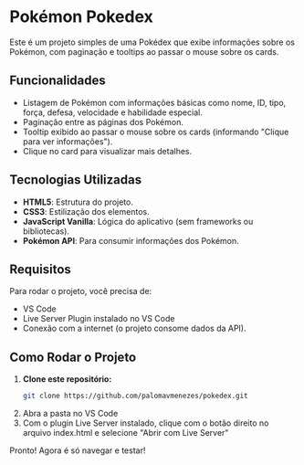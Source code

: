 # Pokémon Pokedex

Este é um projeto simples de uma Pokédex que exibe informações sobre os Pokémon, com paginação e tooltips ao passar o mouse sobre os cards.

## Funcionalidades

- Listagem de Pokémon com informações básicas como nome, ID, tipo, força, defesa, velocidade e habilidade especial.
- Paginação entre as páginas dos Pokémon.
- Tooltip exibido ao passar o mouse sobre os cards (informando "Clique para ver informações").
- Clique no card para visualizar mais detalhes.

## Tecnologias Utilizadas

- **HTML5**: Estrutura do projeto.
- **CSS3**: Estilização dos elementos.
- **JavaScript Vanilla**: Lógica do aplicativo (sem frameworks ou bibliotecas).
- **Pokémon API**: Para consumir informações dos Pokémon.

## Requisitos

Para rodar o projeto, você precisa de:

- VS Code
- Live Server Plugin instalado no VS Code
- Conexão com a internet (o projeto consome dados da API).

## Como Rodar o Projeto

1. **Clone este repositório:**
   ```bash
   git clone https://github.com/palomavmenezes/pokedex.git
2. Abra a pasta no VS Code
3. Com o plugin Live Server instalado, clique com o botão direito no arquivo index.html e selecione "Abrir com Live Server"

Pronto! Agora é só navegar e testar!
